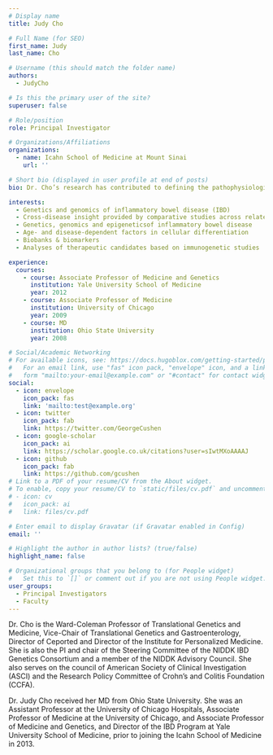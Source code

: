 ```yaml
---
# Display name
title: Judy Cho

# Full Name (for SEO)
first_name: Judy
last_name: Cho

# Username (this should match the folder name)
authors:
  - JudyCho

# Is this the primary user of the site?
superuser: false

# Role/position
role: Principal Investigator

# Organizations/Affiliations
organizations:
  - name: Icahn School of Medicine at Mount Sinai
    url: ''

# Short bio (displayed in user profile at end of posts)
bio: Dr. Cho’s research has contributed to defining the pathophysiologic mechanisms of IBD.

interests:
  - Genetics and genomics of inflammatory bowel disease (IBD)
  - Cross-disease insight provided by comparative studies across related traits
  - Genetics, genomics and epigeneticsof inflammatory bowel disease
  - Age- and disease-dependent factors in cellular differentiation
  - Biobanks & biomarkers
  - Analyses of therapeutic candidates based on immunogenetic studies

experience:
  courses:
    - course: Associate Professor of Medicine and Genetics
      institution: Yale University School of Medicine
      year: 2012
    - course: Associate Professor of Medicine
      institution: University of Chicago
      year: 2009
    - course: MD
      institution: Ohio State University
      year: 2008

# Social/Academic Networking
# For available icons, see: https://docs.hugoblox.com/getting-started/page-builder/#icons
#   For an email link, use "fas" icon pack, "envelope" icon, and a link in the
#   form "mailto:your-email@example.com" or "#contact" for contact widget.
social:
  - icon: envelope
    icon_pack: fas
    link: 'mailto:test@example.org'
  - icon: twitter
    icon_pack: fab
    link: https://twitter.com/GeorgeCushen
  - icon: google-scholar
    icon_pack: ai
    link: https://scholar.google.co.uk/citations?user=sIwtMXoAAAAJ
  - icon: github
    icon_pack: fab
    link: https://github.com/gcushen
# Link to a PDF of your resume/CV from the About widget.
# To enable, copy your resume/CV to `static/files/cv.pdf` and uncomment the lines below.
# - icon: cv
#   icon_pack: ai
#   link: files/cv.pdf

# Enter email to display Gravatar (if Gravatar enabled in Config)
email: ''

# Highlight the author in author lists? (true/false)
highlight_name: false

# Organizational groups that you belong to (for People widget)
#   Set this to `[]` or comment out if you are not using People widget.
user_groups:
  - Principal Investigators
  - Faculty
---
```


Dr. Cho is the Ward-Coleman Professor of Translational Genetics and Medicine, Vice-Chair of Translational Genetics and Gastroenterology, Director of Ceported and Director of the Institute for Personalized Medicine. She is also the PI and chair of the Steering Committee of the NIDDK IBD Genetics Consortium and a member of the NIDDK Advisory Council. She also serves on the council of American Society of Clinical Investigation (ASCI) and the Research Policy Committee of Crohn’s and Colitis Foundation (CCFA).

Dr. Judy Cho received her MD from Ohio State University. She was an Assistant Professor at the University of Chicago Hospitals, Associate Professor of Medicine at the University of Chicago, and Associate Professor of Medicine and Genetics, and Director of the IBD Program  at Yale University School of Medicine, prior to joining the Icahn School of Medicine in 2013.
